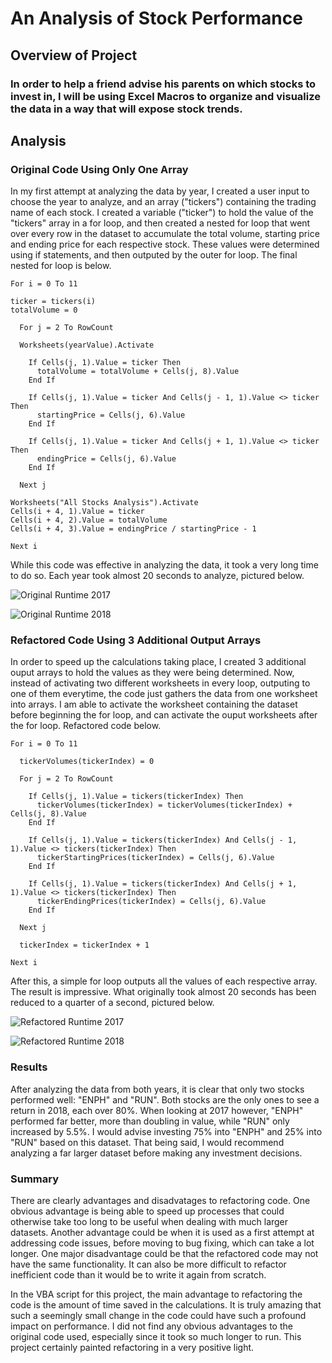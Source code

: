 # An Analysis of Stock Performance

## Overview of Project

### In order to help a friend advise his parents on which stocks to invest in, I will be using Excel Macros to organize and visualize the data in a way that will expose stock trends.

## Analysis

### Original Code Using Only One Array

In my first attempt at analyzing the data by year, I created a user input to choose the year to analyze, and an array ("tickers") containing the trading name of each stock. I created a variable ("ticker") to hold the value of the "tickers" array in a for loop, and then created a nested for loop that went over every row in the dataset to accumulate the total volume, starting price and ending price for each respective stock. These values were determined using if statements, and then outputed by the outer for loop. The final nested for loop is below.



    For i = 0 To 11

    ticker = tickers(i)
    totalVolume = 0

      For j = 2 To RowCount

      Worksheets(yearValue).Activate

        If Cells(j, 1).Value = ticker Then     
          totalVolume = totalVolume + Cells(j, 8).Value   
        End If

        If Cells(j, 1).Value = ticker And Cells(j - 1, 1).Value <> ticker Then
          startingPrice = Cells(j, 6).Value
        End If

        If Cells(j, 1).Value = ticker And Cells(j + 1, 1).Value <> ticker Then
          endingPrice = Cells(j, 6).Value
        End If

      Next j

    Worksheets("All Stocks Analysis").Activate
    Cells(i + 4, 1).Value = ticker
    Cells(i + 4, 2).Value = totalVolume
    Cells(i + 4, 3).Value = endingPrice / startingPrice - 1

    Next i

While this code was effective in analyzing the data, it took a very long time to do so. Each year took almost 20 seconds to analyze, pictured below.

![Original Runtime 2017](https://github.com/NickBaldassarre/stock-analysis/blob/5ce46350e96aeed9f4b09ce727e015c8de5ebbc7/Resources/Original_Code_2017.png)

![Original Runtime 2018](https://github.com/NickBaldassarre/stock-analysis/blob/5ce46350e96aeed9f4b09ce727e015c8de5ebbc7/Resources/Original_Code_2018.png)

### Refactored Code Using 3 Additional Output Arrays

In order to speed up the calculations taking place, I created 3 additional ouput arrays to hold the values as they were being determined. Now, instead of activating two different worksheets in every loop, outputing to one of them everytime, the code just gathers the data from one worksheet into arrays. I am able to activate the worksheet containing the dataset before beginning the for loop, and can activate the ouput worksheets after the for loop. Refactored code below.

    For i = 0 To 11

      tickerVolumes(tickerIndex) = 0

      For j = 2 To RowCount

        If Cells(j, 1).Value = tickers(tickerIndex) Then
          tickerVolumes(tickerIndex) = tickerVolumes(tickerIndex) + Cells(j, 8).Value
        End If

        If Cells(j, 1).Value = tickers(tickerIndex) And Cells(j - 1, 1).Value <> tickers(tickerIndex) Then
          tickerStartingPrices(tickerIndex) = Cells(j, 6).Value
        End If

        If Cells(j, 1).Value = tickers(tickerIndex) And Cells(j + 1, 1).Value <> tickers(tickerIndex) Then
          tickerEndingPrices(tickerIndex) = Cells(j, 6).Value
        End If

      Next j

      tickerIndex = tickerIndex + 1

    Next i

After this, a simple for loop outputs all the values of each respective array. The result is impressive. What originally took almost 20 seconds has been reduced to a quarter of a second, pictured below.

![Refactored Runtime 2017](https://github.com/NickBaldassarre/stock-analysis/blob/bd0a47589b7f18d751544b25c9cf1267797de6fd/Resources/VBA_Challenge_2017.png)

![Refactored Runtime 2018](https://github.com/NickBaldassarre/stock-analysis/blob/bd0a47589b7f18d751544b25c9cf1267797de6fd/Resources/VBA_Challenge_2018.png)

### Results

After analyzing the data from both years, it is clear that only two stocks performed well: "ENPH" and "RUN". Both stocks are the only ones to see a return in 2018, each over 80%. When looking at 2017 however, "ENPH" performed far better, more than doubling in value, while "RUN" only increased by 5.5%. I would advise investing 75% into "ENPH" and 25% into "RUN" based on this dataset. That being said, I would recommend analyzing a far larger dataset before making any investment decisions.

### Summary

There are clearly advantages and disadvatages to refactoring code. One obvious advantage is being able to speed up processes that could otherwise take too long to be useful when dealing with much larger datasets. Another advantage could be when it is used as a first attempt at addressing code issues, before moving to bug fixing, which can take a lot longer. One major disadvantage could be that the refactored code may not have the same functionality. It can also be more difficult to refactor inefficient code than it would be to write it again from scratch.

In the VBA script for this project, the main advantage to refactoring the code is the amount of time saved in the calculations. It is truly amazing that such a seemingly small change in the code could have such a profound impact on performance. I did not find any obvious advantages to the original code used, especially since it took so much longer to run. This project certainly painted refactoring in a very positive light.
